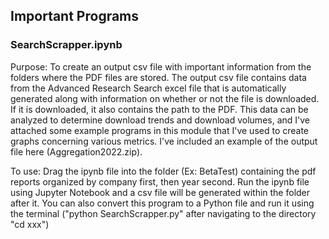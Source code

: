 ## Important Programs

### SearchScrapper.ipynb

Purpose: To create an output csv file with important information from the folders where the PDF files are stored. The output csv file contains data from the Advanced Research Search excel file that is automatically generated along with information on whether or not the file is downloaded. If it is downloaded, it also contains the path to the PDF. This data can be analyzed to determine download trends and download volumes, and I've attached some example programs in this module that I've used to create graphs concerning various metrics. I've included an example of the output file here (Aggregation2022.zip).

To use: Drag the ipynb file into the folder (Ex: BetaTest) containing the pdf reports organized by company first, then year second. Run the ipynb file using Jupyter Notebook and a csv file will be generated within the folder after it. You can also convert this program to a Python file and run it using the terminal ("python SearchScrapper.py" after navigating to the directory "cd xxx")

